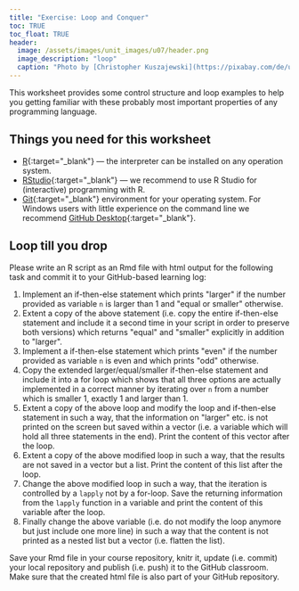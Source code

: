 ```yaml
---
title: "Exercise: Loop and Conquer"
toc: TRUE
toc_float: TRUE
header:
  image: /assets/images/unit_images/u07/header.png
  image_description: "loop"
  caption: "Photo by [Christopher Kuszajewski](https://pixabay.com/de/users/kuszapro-369349/?utm_source=link-attribution&amp;utm_medium=referral&amp;utm_campaign=image&amp;utm_content=583537) [from Pixabay](https://pixabay.com/de/?utm_source=link-attribution&amp;utm_medium=referral&amp;utm_campaign=image&amp;utm_content=583537)"
---
```


This worksheet provides some control structure and loop examples to help you getting familiar with these probably most important properties of any programming language.

## Things you need for this worksheet
  * [R](https://cran.r-project.org/){:target="_blank"} — the interpreter can be installed on any operation system.
  * [RStudio](https://www.rstudio.com/){:target="_blank"} — we recommend to use R Studio for (interactive) programming with R.
  * [Git](https://git-scm.com/downloads){:target="_blank"} environment for your operating system. For Windows users with little experience on the command line we recommend [GitHub Desktop](https://desktop.github.com/){:target="_blank"}.

## Loop till you drop
Please write an R script as an Rmd file with html output for the following task and commit it to your GitHub-based learning log:

1. Implement an if-then-else statement which prints "larger" if the number provided as variable `n` is larger than 1 and "equal or smaller" otherwise.
1. Extent a copy of the above statement (i.e. copy the entire if-then-else statement and include it a second time in your script in order to preserve both versions) which returns "equal" and "smaller" explicitly in addition to "larger".
1. Implement a if-then-else statement which prints "even" if the number provided as variable `n` is even and which prints "odd" otherwise.
1. Copy the extended larger/equal/smaller if-then-else statement and include it into a for loop which shows that all three options are actually implemented in a correct manner by iterating over `n` from a number which is smaller 1, exactly 1 and larger than 1.
1. Extent a copy of the above loop and modify the loop and if-then-else statement in such a way, that the information on "larger" etc. is not printed on the screen but saved within a vector (i.e. a variable which will hold all three statements in the end). Print the content of this vector after the loop.
1. Extent a copy of the above modified loop in such a way, that the results are not saved in a vector but a list. Print the content of this list after the loop.
1. Change the above modified loop in such a way, that the iteration is controlled by a `lapply` not by a for-loop. Save the returning information from the `lapply` function in a variable and print the content of this variable after the loop.
1. Finally change the above variable (i.e. do not modify the loop anymore but just include one more line) in such a way that the content is not printed as a nested list but a vector (i.e. flatten the list).

Save your Rmd file in your course repository, knitr it, update (i.e. commit) your local repository and publish (i.e. push) it to the GitHub classroom. Make sure that the created html file is also part of your GitHub repository.
